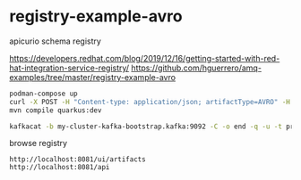 # registry-example-avro

apicurio schema registry

https://developers.redhat.com/blog/2019/12/16/getting-started-with-red-hat-integration-service-registry/
https://github.com/hguerrero/amq-examples/tree/master/registry-example-avro

```bash
podman-compose up
curl -X POST -H "Content-type: application/json; artifactType=AVRO" -H "X-Registry-ArtifactId: prices-value" --data '{"type":"record","name":"price","namespace":"com.redhat","fields":[{"name":"symbol","type":"string"},{"name":"price","type":"string"}]}' http://localhost:8081/api/artifacts -s | jq
mvn compile quarkus:dev

kafkacat -b my-cluster-kafka-bootstrap.kafka:9092 -C -o end -q -u -t price -f 'key: %k, value: %s\n' -s key='i$'
```

browse registry
```
http://localhost:8081/ui/artifacts
http://localhost:8081/api
```
